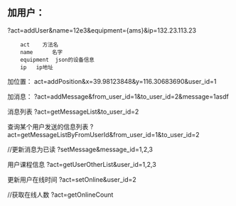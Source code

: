 加用户：
---
?act=addUser&name=12e3&equipment={ams}&ip=132.23.113.23
```
    act    方法名
    name      名字
    equipment  json的设备信息
    ip   ip地址
```
加位置：
act=addPosition&x=39.98123848&y=116.30683690&user_id=1

加消息：
?act=addMessage&from_user_id=1&to_user_id=2&message=1asdf

消息列表
?act=getMessageList&to_user_id=2

查询某个用户发送的信息列表
?act=getMessageListByFromUserId&from_user_id=1&to_user_id=2

//更新消息为已读
?setMessage&message_id=1,2,3

用户课程信息
?act=getUserOtherList&user_id=1,2,3

更新用户在线时间
?act=setOnline&user_id=2

//获取在线人数
?act=getOnlineCount